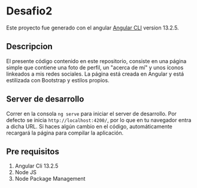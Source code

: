 # Desafio2

Este proyecto fue generado con el angular [Angular CLI](https://github.com/angular/angular-cli) version 13.2.5.

## Descripcion
El presente código contenido en este repositorio, consiste en una página simple que contiene una foto de perfil, un "acerca de mí" y unos íconos  linkeados a mis redes sociales.
La página está creada en Angular y está estilizada con Bootstrap y estilos propios.
## Server de desarrollo
Correr en la consola `ng serve` para iniciar el server de desarrollo. Por defecto se inicia `http://localhost:4200/`, por lo que en tu navegador entra a dicha URL. Si haces algún cambio en el código, automáticamente recargará la página para compilar la aplicación.
## Pre requisitos
1. Angular Cli 13.2.5
2. Node JS
3. Node Package Management
